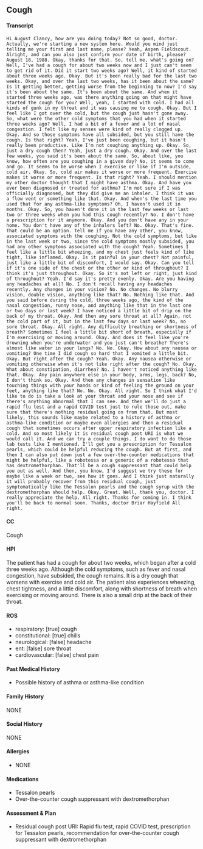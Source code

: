 Cough
---
#### Transcript
```
Hi August Clancy, how are you doing today? Not so good, doctor. Actually, we're starting a new system here. Would you mind just telling me your first and last name, please? Yeah, Aspen Fieldscout. Alright, and can you also just confirm your date of birth, please? August 18, 1988. Okay, thanks for that. So, tell me, what's going on? Well, I've had a cough for about two weeks now and I just can't seem to get rid of it. Did it start two weeks ago? Well, it kind of started about three weeks ago. Okay. But it's been really bad for the last two weeks. Okay, and over the last two weeks, has it been about the same? Is it getting better, getting worse from the beginning to now? I'd say it's been about the same. It's been about the same. And when it started three weeks ago, was there anything going on that might have started the cough for you? Well, yeah, I started with cold. I had all kinds of gunk in my throat and it was causing me to cough. Okay. But I feel like I got over the cold, but the cough just hasn't gone away. So, what were the other cold symptoms that you had when it started three weeks ago? Well, I had a bit of a fever and a lot of nasal congestion. I felt like my senses were kind of really clogged up. Okay. And so those symptoms have all subsided, but you still have the cough. Is that right? Yeah, I've just been coughing, but it hasn't really been productive. Like I'm not coughing anything up. Okay. So, just a dry cough then? Yeah, just a dry cough. Okay. And over the last few weeks, you said it's been about the same. So, about like, you know, how often are you coughing in a given day? No, it seems to come and go. It seems to be worse when I exercise or like if I'm outside, cold air. Okay. So, cold air makes it worse or more frequent. Exercise makes it worse or more frequent. Is that right? Yeah. I should mention my other doctor thought that I might have asthma. Okay. And have you ever been diagnosed or treated for asthma? I'm not sure if I was officially diagnosed, but they did give me an inhaler. I think it was a flow vent or something like that. Okay. And when's the last time you used that for any asthma-like symptoms? Oh, I haven't used it in months. Okay. So, you haven't done it in the last few weeks or last two or three weeks when you had this cough recently? No. I don't have a prescription for it anymore. Okay. And you don't have any in your home. You don't have any of the inhalers left? No. Okay. That's fine. That could be an option. Tell me if you have any other, you know, associated symptoms with the coughing. Not the cold symptoms, but like in the last week or two, since the cold symptoms mostly subsided, you had any other symptoms associated with the cough? Yeah. Sometimes I feel like a little bit wheezing, and my chest just feels kind of like tight, like inflamed. Okay. Is it painful in your chest? Not painful, just like a little bit of discomfort, I would say. Okay. Can you tell if it's one side of the chest or the other or kind of throughout? I think it's just throughout. Okay. So it's not left or right, just kind of throughout? Yeah. I'd say it's pretty evenly. Okay. Are you having any headaches at all? No. I don't recall having any headaches recently. Any changes in your vision? No. No changes. No blurry vision, double vision, anything like that? No. Nothing like that. And you said before during the cold, three weeks ago, the kind of the nasal congestion, runny nose, and anything like that in the last one or two days or last week? I have noticed a little bit of drip on the back of my throat. Okay. And then any sore throat at all? Again, not the cold part of it, but in the last few days or last week? No, no sore throat. Okay. All right. Any difficulty breathing or shortness of breath? Sometimes I feel a little bit short of breath, especially if I'm exercising or moving around. Okay. And does it feel like you're drowning when you're underwater and you just can't breathe? There's almost like water in your lungs? No. No. Okay. How about any nausea or vomiting? One time I did cough so hard that I vomited a little bit. Okay. But right after the cough? Yeah. Okay. Any nausea otherwise or vomiting otherwise when it's not like right after the cough? No. Okay. What about constipation, diarrhea? No. I haven't noticed anything like that. Okay. Any pain anywhere else in your body, arms, legs, back? No, I don't think so. Okay. And then any changes in sensation like touching things with your hands or kind of feeling the ground on your feet, anything like that? No. No. Okay. All right. So I think what I'd like to do is take a look at your throat and your nose and see if there's anything abnormal that I can see. And then we'll do just a rapid flu test and a rapid COVID test just to rule those out, make sure that there's nothing residual going on from that. But most likely, this sounds like maybe related to a history of asthma or asthma-like condition or maybe even allergies and then a residual cough that sometimes occurs after upper respiratory infection like a cold. And so most likely it is residual cough post URI is what we would call it. And we can try a couple things. I do want to do those lab tests like I mentioned. I'll get you a prescription for Tessalon pearls, which could be helpful reducing the cough. But at first, and then I can also put down just a few over-the-counter medications that might be helpful, like a robotessa or a generic of a robotessa that has dextromethorphan. That'll be a cough suppressant that could help you out as well. And then, you know, I'd suggest we try these for maybe like a week or two, see how it goes. And I think just naturally it will probably recover from this residual cough, just symptomatically like the Tessalon pearls and the cough syrup with the dextromethorphan should help. Okay. Great. Well, thank you, doctor. I really appreciate the help. All right. Thanks for coming in. I think you'll be back to normal soon. Thanks, doctor Briar Hayfield All right.
```

#### CC 
Cough 

#### HPI 
The patient has had a cough for about two weeks, which began after a cold three weeks ago. Although the cold symptoms, such as fever and nasal congestion, have subsided, the cough remains. It is a dry cough that worsens with exercise and cold air. The patient also experiences wheezing, chest tightness, and a little discomfort, along with shortness of breath when exercising or moving around. There is also a small drip at the back of their throat.

#### ROS 
- respiratory: [true] cough 
- constitutional: [true] chills 
- neurological: [false] headache 
- ent: [false] sore throat 
- cardiovascular: [false] chest pain 

#### Past Medical History 
- Possible history of asthma or asthma-like condition

#### Family History 
NONE

#### Social History 
NONE

#### Allergies 
- NONE

#### Medications 
- Tessalon pearls
- Over-the-counter cough suppressant with dextromethorphan

#### Assessment & Plan 
- Residual cough post URI: Rapid flu test, rapid COVID test, prescription for Tessalon pearls, recommendation for over-the-counter cough suppressant with dextromethorphan

